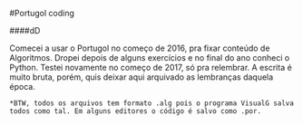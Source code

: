 #Portugol coding

####dD

Comecei a usar o Portugol no começo de 2016, pra fixar conteúdo de Algoritmos. Dropei depois de alguns exercícios e no final do ano conheci o Python. Testei novamente no começo de 2017, só pra relembrar. A escrita é muito bruta, porém, quis deixar aqui arquivado as lembranças daquela época. 

	*BTW, todos os arquivos tem formato .alg pois o programa VisualG salva todos como tal. Em alguns editores o código é salvo como .por.